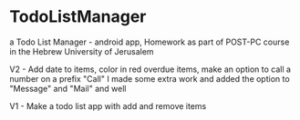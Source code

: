 # TodoListManager

a Todo List Manager - android app, Homework as part of POST-PC course in the Hebrew University of Jerusalem

V2 - Add date to items, color in red overdue items, make an option to call a number on a prefix "Call"
I made some extra work and added the option to "Message" and "Mail" and well

V1 - Make a todo list app with add and remove items